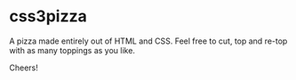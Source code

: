 css3pizza
=========

A pizza made entirely out of HTML and CSS. Feel free to cut, top and re-top with as many toppings as you like.

Cheers!